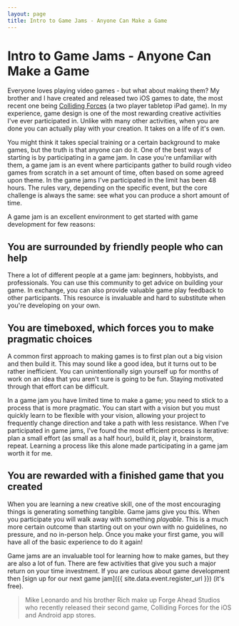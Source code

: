 ```yaml
---
layout: page
title: Intro to Game Jams - Anyone Can Make a Game
---
```


# Intro to Game Jams - Anyone Can Make a Game

Everyone loves playing video games - but what about making them? My brother and I have created and released two iOS games to date, the most recent one being [Colliding Forces](http://www.collidingforcesgame.com/) (a two player tabletop iPad game). In my experience, game design is one of the most rewarding creative activities I've ever participated in. Unlike with many other activities, when you are done you can actually play with your creation. It takes on a life of it's own.

You might think it takes special training or a certain background to make games, but the truth is that anyone can do it. One of the best ways of starting is by participating in a game jam. In case you're unfamiliar with them, a game jam is an event where participants gather to build rough video games from scratch in a set amount of time, often based on some agreed upon theme. In the game jams I've participated in the limit has been 48 hours. The rules vary, depending on the specific event, but the core challenge is always the same: see what you can produce a short amount of time.

A game jam is an excellent environment to get started with game development for few reasons:

## You are surrounded by friendly people who can help

There a lot of different people at a game jam: beginners, hobbyists, and professionals. You can use this community to get advice on building your game. In exchange, you can also provide valuable game play feedback to other participants. This resource is invaluable and hard to substitute when you're developing on your own.

## You are timeboxed, which forces you to make pragmatic choices

A common first approach to making games is to first plan out a big vision and then build it. This may sound like a good idea, but it turns out to be rather inefficient. You can unintentionally sign yourself up for months of work on an idea that you aren't sure is going to be fun. Staying motivated through that effort can be difficult.

In a game jam you have limited time to make a game; you need to stick to a process that is more pragmatic. You can start with a vision but you must quickly learn to be flexible with your vision, allowing your project to frequently change direction and take a path with less resistance. When I've participated in game jams, I've found the most efficient process is iterative: plan a small effort (as small as a half hour), build it, play it, brainstorm, repeat. Learning a process like this alone made participating in a game jam worth it for me.

## You are rewarded with a finished game that you created

When you are learning a new creative skill, one of the most encouraging things is generating something tangible. Game jams give you this. When you participate you will walk away with something *playable*. This is a much more certain outcome than starting out on your own with no guidelines, no pressure, and no in-person help. Once you make your first game, you will have all of the basic experience to do it again!

Game jams are an invaluable tool for learning how to make games, but they are also a lot of fun. There are few activities that give you such a major return on your time investment. If you are curious about game development then [sign up for our next game jam]({{ site.data.event.register_url }}) (it's free).

> Mike Leonardo and his brother Rich make up Forge Ahead Studios who recently released their second game, Colliding Forces for the iOS and Android app stores.
